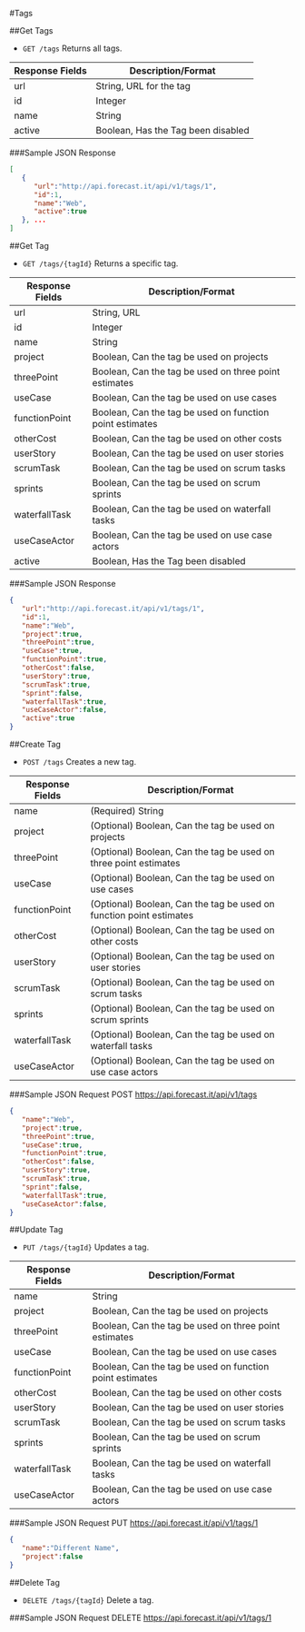 #Tags

##Get Tags

* `GET /tags` Returns all tags.

|Response Fields | Description/Format|
|------------ | -------------|
|url | String, URL for the tag|
|id | Integer|
|name | String|
|active | Boolean, Has the Tag been disabled|

###Sample JSON Response
```json
[
   {
      "url":"http://api.forecast.it/api/v1/tags/1",
      "id":1,
      "name":"Web",
      "active":true
   }, ...
]
```

##Get Tag

* `GET /tags/{tagId}` Returns a specific tag.

|Response Fields | Description/Format|
|------------ | -------------|
|url | String, URL|
|id | Integer|
|name | String|
|project | Boolean, Can the tag be used on projects|
|threePoint | Boolean, Can the tag be used on three point estimates|
|useCase | Boolean, Can the tag be used on use cases|
|functionPoint | Boolean, Can the tag be used on function point estimates|
|otherCost | Boolean, Can the tag be used on other costs|
|userStory | Boolean, Can the tag be used on user stories|
|scrumTask | Boolean, Can the tag be used on scrum tasks|
|sprints | Boolean, Can the tag be used on scrum sprints|
|waterfallTask | Boolean, Can the tag be used on waterfall tasks|
|useCaseActor | Boolean, Can the tag be used on use case actors|
|active | Boolean, Has the Tag been disabled|

###Sample JSON Response
```json
{
   "url":"http://api.forecast.it/api/v1/tags/1",
   "id":1,
   "name":"Web",
   "project":true,
   "threePoint":true,
   "useCase":true,
   "functionPoint":true,
   "otherCost":false,
   "userStory":true,
   "scrumTask":true,
   "sprint":false,
   "waterfallTask":true,
   "useCaseActor":false,
   "active":true
}
```

##Create Tag

* `POST /tags` Creates a new tag.

|Response Fields | Description/Format|
|------------ | -------------|
|name | (Required) String|
|project | (Optional) Boolean, Can the tag be used on projects|
|threePoint | (Optional) Boolean, Can the tag be used on three point estimates|
|useCase | (Optional) Boolean, Can the tag be used on use cases|
|functionPoint | (Optional) Boolean, Can the tag be used on function point estimates|
|otherCost | (Optional) Boolean, Can the tag be used on other costs|
|userStory | (Optional) Boolean, Can the tag be used on user stories|
|scrumTask | (Optional) Boolean, Can the tag be used on scrum tasks|
|sprints | (Optional) Boolean, Can the tag be used on scrum sprints|
|waterfallTask | (Optional) Boolean, Can the tag be used on waterfall tasks|
|useCaseActor | (Optional) Boolean, Can the tag be used on use case actors|

###Sample JSON Request
POST https://api.forecast.it/api/v1/tags

```json
{
   "name":"Web",
   "project":true,
   "threePoint":true,
   "useCase":true,
   "functionPoint":true,
   "otherCost":false,
   "userStory":true,
   "scrumTask":true,
   "sprint":false,
   "waterfallTask":true,
   "useCaseActor":false,
}
```

##Update Tag

* `PUT /tags/{tagId}` Updates a tag.

|Response Fields | Description/Format|
|------------ | -------------|
|name | String|
|project | Boolean, Can the tag be used on projects|
|threePoint | Boolean, Can the tag be used on three point estimates|
|useCase | Boolean, Can the tag be used on use cases|
|functionPoint | Boolean, Can the tag be used on function point estimates|
|otherCost | Boolean, Can the tag be used on other costs|
|userStory | Boolean, Can the tag be used on user stories|
|scrumTask | Boolean, Can the tag be used on scrum tasks|
|sprints | Boolean, Can the tag be used on scrum sprints|
|waterfallTask | Boolean, Can the tag be used on waterfall tasks|
|useCaseActor | Boolean, Can the tag be used on use case actors|

###Sample JSON Request
PUT https://api.forecast.it/api/v1/tags/1

```json
{
   "name":"Different Name",
   "project":false
}
```

##Delete Tag

* `DELETE /tags/{tagId}` Delete a tag.

###Sample JSON Request
DELETE https://api.forecast.it/api/v1/tags/1
